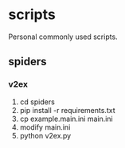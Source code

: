# scripts
Personal commonly used scripts.

## spiders

### v2ex

1. cd spiders
2. pip install -r requirements.txt
3. cp example.main.ini main.ini
4. modify main.ini
5. python v2ex.py

